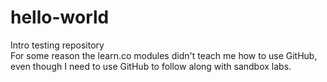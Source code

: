 # hello-world
Intro testing repository 
<br>
For some reason the learn.co modules didn't teach me how to use GitHub, even though I need to use GitHub to follow along with sandbox labs.
